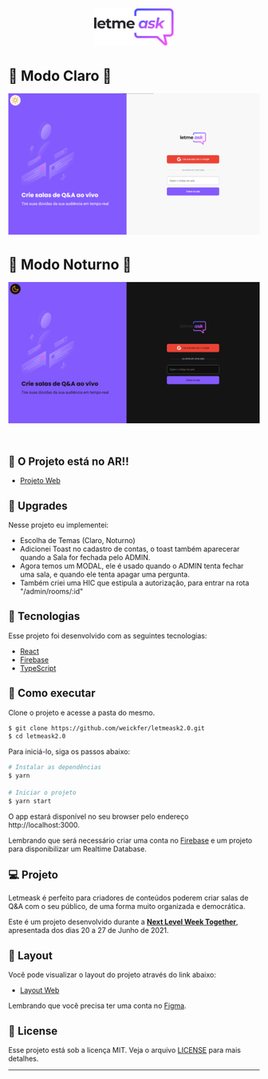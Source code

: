 <p align="center">
  <img alt="Letmeask" src=".github/logo.svg" width="160px">
</p>
<h1>🔅 Modo Claro 🔅</h1>
<p align="center">
    <img alt="Letmeask" src=".github/cover-light.svg" />
</p>
<h1>🌙 Modo Noturno 🌙</h1>
<p align="center">
    <img alt="Letmeask" src=".github/cover-dark.svg" />
</p>

<br>

## 🔴 O Projeto está no AR!!
- [Projeto Web](https://nlw06-letmeask-df77a.web.app/)

## 💪 Upgrades
 Nesse projeto eu implementei:
  - Escolha de Temas (Claro, Noturno)
  - Adicionei Toast no cadastro de contas, o toast também aparecerar quando a Sala for fechada pelo ADMIN.
  - Agora temos um MODAL, ele é usado quando o ADMIN tenta fechar uma sala, e quando ele tenta apagar uma pergunta.
  - Também criei uma HIC que estipula a autorização, para entrar na rota "/admin/rooms/:id"

## 🧪 Tecnologias

Esse projeto foi desenvolvido com as seguintes tecnologias:

- [React](https://reactjs.org)
- [Firebase](https://firebase.google.com/)
- [TypeScript](https://www.typescriptlang.org/)

## 🚀 Como executar

Clone o projeto e acesse a pasta do mesmo.

```bash
$ git clone https://github.com/weickfer/letmeask2.0.git
$ cd letmeask2.0
```

Para iniciá-lo, siga os passos abaixo:
```bash
# Instalar as dependências
$ yarn

# Iniciar o projeto
$ yarn start
```
O app estará disponível no seu browser pelo endereço http://localhost:3000.

Lembrando que será necessário criar uma conta no [Firebase](https://firebase.google.com/) e um projeto para disponibilizar um Realtime Database.

## 💻 Projeto

Letmeask é perfeito para criadores de conteúdos poderem criar salas de Q&A com o seu público, de uma forma muito organizada e democrática. 

Este é um projeto desenvolvido durante a **[Next Level Week Together](https://nextlevelweek.com/)**, apresentada dos dias 20 a 27 de Junho de 2021.


## 🔖 Layout

Você pode visualizar o layout do projeto através do link abaixo:

- [Layout Web](https://www.figma.com/file/u0BQK8rCf2KgzcukdRRCWh/Letmeask/duplicate) 

Lembrando que você precisa ter uma conta no [Figma](http://figma.com/).

## 📝 License

Esse projeto está sob a licença MIT. Veja o arquivo [LICENSE](LICENSE.md) para mais detalhes.

---
